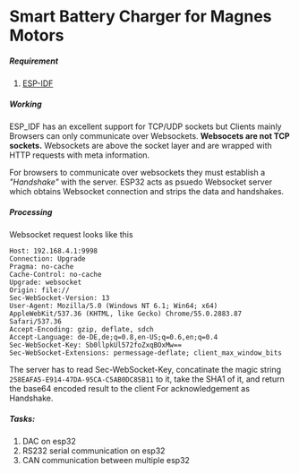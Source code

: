 # Smart Battery Charger for Magnes Motors

##### Requirement
1. [ESP-IDF](https://github.com/espressif/esp-idf)

##### Working
ESP_IDF has an excellent support for TCP/UDP sockets but Clients mainly Browsers can only communicate over Websockets.
**Websocets are not TCP sockets.**
Websockets are above the socket layer and are wrapped with  HTTP requests with meta information.

For browsers to communicate over websockets they must establish a *"Handshake"* with the server.
ESP32 acts as psuedo Websocket server which obtains Websocket connection and strips the data and handshakes.

##### Processing
Websocket request looks like this 
```
Host: 192.168.4.1:9998
Connection: Upgrade
Pragma: no-cache
Cache-Control: no-cache
Upgrade: websocket
Origin: file://
Sec-WebSocket-Version: 13
User-Agent: Mozilla/5.0 (Windows NT 6.1; Win64; x64) AppleWebKit/537.36 (KHTML, like Gecko) Chrome/55.0.2883.87 Safari/537.36
Accept-Encoding: gzip, deflate, sdch
Accept-Language: de-DE,de;q=0.8,en-US;q=0.6,en;q=0.4
Sec-WebSocket-Key: Sb0llpkUl572foZxqBOxMw==
Sec-WebSocket-Extensions: permessage-deflate; client_max_window_bits
```
The server has to read Sec-WebSocket-Key, concatinate the magic string ```258EAFA5-E914-47DA-95CA-C5AB0DC85B11``` to it, take the SHA1 of it, and return the base64 encoded result to the client For acknowledgement as Handshake.


##### Tasks:
1. DAC on esp32
2. RS232 serial communication on esp32
3. CAN communication between multiple esp32